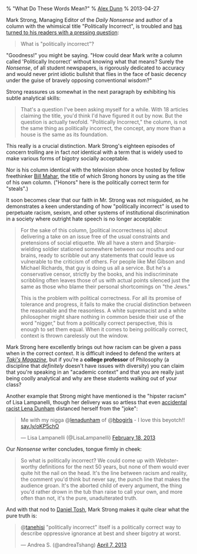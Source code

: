 % "What Do These Words Mean?"
% [Alex Dunn](https://twitter.com/dunndunndunn "Twitter")
% 2013-04-27

Mark Strong, Managing Editor of the *Daily Nonsense* and author of a
column with the whimsical title "Politically Incorrect", is troubled
and
[has turned to his readers with a pressing question](http://dailynexus.com/2013-04-25/so-wrong-its-right/
"So Wrong, It's Right"):

> What is "politically incorrect"?

"Goodness!" you might be saying.  "How could dear Mark write a column
called 'Politically Incorrect' without knowing what that means?
Surely the *Nonsense*, of all student newspapers, is rigorously
dedicated to accuracy and would never print idiotic bullshit that
flies in the face of basic decency under the guise of bravely opposing
conventional wisdom?"

Strong reassures us somewhat in the next paragraph by exhibiting his
subtle analytical skills:

> That's a question I've been asking myself for a while.  With 18
> articles claiming the title, you'd think I'd have figured it out by
> now.  But the question is actually twofold.  "Politically
> Incorrect," the column, is not the same thing as politically
> incorrect, the concept, any more than a house is the same as its
> foundation.

This really is a crucial distinction.  Mark Strong's eighteen episodes
of concern trolling are in fact *not* identical with a term that is
widely used to make various forms of bigotry socially acceptable.

Nor is his column identical with the television show once hosted by
fellow freethinker
[Bill Mahar](http://www.juancole.com/2012/09/muslims-are-no-different-or-why-bill-mahers-blood-libel-is-bigotry.html
"Muslims are no Different, or why Bill Maher's blood libel is
Bigotry"), the title of which Strong honors by using as the title of
his own column.  ("Honors" here is the politically correct term for
"steals".)

It soon becomes clear that our faith in Mr. Strong was not misguided,
as he demonstrates a keen understanding of how "politically incorrect"
is used to perpetuate racism, sexism, and other systems of
institutional discrimination in a society where outright hate speech
is no longer acceptable:

> For the sake of this column, [political incorrectness is] about
> delivering a take on an issue free of the usual constraints and
> pretensions of social etiquette.  We all have a stern and
> Sharpie-wielding soldier stationed somewhere between our mouths and
> our brains, ready to scribble out any statements that could leave us
> vulnerable to the criticism of others.  For people like Mel Gibson
> and Michael Richards, that guy is doing us all a service. But he's a
> conservative censor, strictly by the books, and his indiscriminate
> scribbling often leaves those of us with actual points silenced just
> the same as those who blame their personal shortcomings on "the
> Jews."
>
> This is the problem with political correctness.  For all its promise
> of tolerance and progress, it fails to make the crucial distinction
> between the reasonable and the reasonless.  A white supremacist and
> a white philosopher might share nothing in common beside their use
> of the word "nigger," but from a politically correct perspective,
> this is enough to set them equal.  When it comes to being
> politically correct, context is thrown carelessly out the window.

Mark Strong here excellently brings out how racism can be given a pass
when in the correct context.  It is difficult indeed to defend the
writers at
[*Taki's Magazine*](http://takimag.com/article/im_not_a_racist_sexist_or_a_homophobe_you_nigger_slut_faggot/print
"Big Ol' Trigger Warning for Racism/Sexism/Homophobia"), but if you're
a **college professor** of Philosophy (a discipline that *definitely*
doesn't have issues with diversity) you can claim that you're speaking
in an "academic context" and that you are really just being coolly
analytical and why are these students walking out of your class?

Another example that Strong might have mentioned is the "hipster
racism" of Lisa Lampanelli, though her delivery was so artless that
even
[accidental racist Lena Dunham](http://www.newyorker.com/online/blogs/culture/2012/04/lena-dunham-girls-race.html
"White \"Girls\"") distanced herself from the "joke":

<blockquote class="twitter-tweet"><p>Me with my nigga @<a href="https://twitter.com/lenadunham">lenadunham</a> of @<a href="https://twitter.com/hbogirls">hbogirls</a> - I love this beyotch!! <a href="http://t.co/VOaV30eB" title="http://say.ly/oKP5chO">say.ly/oKP5chO</a></p>&mdash; Lisa Lampanelli (@LisaLampanelli) <a href="https://twitter.com/LisaLampanelli/status/303308274038616064">February 18, 2013</a></blockquote>

Our *Nonsense* writer concludes, tongue firmly in cheek:

> So what is politically incorrect?  We could come up with
> Webster-worthy definitions for the next 50 years, but none of them
> would ever quite hit the nail on the head.  It's the line between
> racism and reality, the comment you'd think but never say, the punch
> line that makes the audience groan.  It's the aborted child of every
> argument, the thing you'd rather drown in the tub than raise to call
> your own, and more often than not, it's the pure, unadulterated
> truth.

And with that nod to
[Daniel Tosh](http://www.thedailybeast.com/articles/2012/07/11/why-daniel-tosh-s-rape-joke-at-the-laugh-factory-wasn-t-funny.html
"Why Daniel Tosh's 'Rape Joke' at the Laugh Factory Wasn't Funny"),
Mark Strong makes it quite clear what the pure truth is:

<blockquote class="twitter-tweet"><p>@<a href="https://twitter.com/tanehisi">tanehisi</a> "politically incorrect" itself is a politically correct way to describe oppressive ignorance at best and sheer bigotry at worst.</p>&mdash; Andrea S. (@andreaTshang) <a href="https://twitter.com/andreaTshang/status/320715247193321472">April 7, 2013</a></blockquote>

